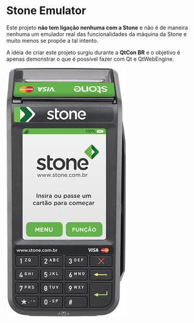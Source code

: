 # Stone Emulator

Este projeto **não tem ligação nenhuma com a Stone** e não é de maneira nenhuma um emulador real das funcionalidades
da máquina da Stone e muito menos se propõe a tal intento.

A idéia de criar este projeto surgiu durante a **QtCon BR** e o objetivo é apenas
demonstrar o que é possível fazer com Qt e QtWebEngine.

![Alt text](stone.png)

